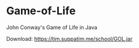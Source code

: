 # Game-of-Life
John Conway's Game of Life in Java

Download: https://tim.suppatim.me/school/GOL.jar
